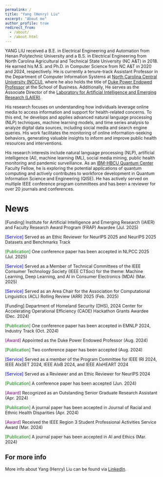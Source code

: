 ```yaml
---
permalink: /
title: "Yang (Henry) Liu"
excerpt: "About me"
author_profile: true
redirect_from: 
  - /about/
  - /about.html
---
```

YANG LIU received a B.E. in Electrical Engineering and Automation from Henan Polytechnic University and a B.S. in Electrical Engineering from North Carolina Agricultural and Technical State University (NC A&T) in 2018. He earned his M.S. and Ph.D. in Computer Science from NC A&T in 2020 and 2024, respectively. He is currently a tenure-track Assistant Professor in the Department of Computer Information Systems at [North Carolina Central University (NCCU)](https://www.nccu.edu/employee/yliu8), where he also holds the title of [Duke Power Endowed Professor](https://www.nccu.edu/news/nccu-appoints-dr-yang-liu-assistant-professor-computer-information-systems) at the School of Business. Additionally, He serves as the Associate Director of the [Laboratory for Artificial Intelligence and Emerging Research (LAIER)](https://www.nccu.edu/slis/laboratory-artificial-intelligence-emerging-research-laier).

His research focuses on understanding how individuals leverage online media to access information and support for health-related concerns. To this end, he develops and applies advanced natural language processing (NLP) techniques, machine learning models, and time series analysis to analyze digital data sources, including social media and search engine queries. His work facilitates the monitoring of online information-seeking behaviors, generating valuable insights to inform and improve public health resources and interventions.

His research interests include natural language processing (NLP), artificial intelligence (AI), machine learning (ML), social media mining, public health monitoring and pandemic surveillance. As an [IBM-HBCU Quantum Center](https://www.hbcuquantumcenter.org/) Faculty Fellow, he is exploring the potential applications of quantum computing and actively contributes to workforce development in Quantum Information Science and Engineering (QISE). He has actively served on multiple IEEE conference program committees and has been a reviewer for over 20 journals and conferences.

News
======
<html>
<head>
    <style>
        .service {
            color: blue;
        }
        .award {
            color: purple;
        }
      .publication {
            color: green;
      .funding {
            color: red;
        }
    </style>
</head>
<body>
<p> <span class="funding">[Funding]</span> Institute for Artificial Intelligence and Emerging Research (IAIER) and Faculty Research Award Program (FRAP) Awardee (Jul. 2025)</p>
<p> <span class="service">[Service]</span> Served as an Ethic Reviewer for NeurIPS 2025 and NeurIPS 2025 Datasets and Benchmarks Track</p>
<p> <span class="publication">[Publication]</span> One conference paper has been accepted in NLPCC 2025 (Jul. 2025)</p>
<p> <span class="service">[Service]</span> Served as a Member of Technical Committees of the IEEE Consumer Technology Society (IEEE CTSoc) for the theme: Machine Learning, Deep Learning, and AI in Consumer Electronics (MDA) (Mar. 2025)</p>
<p> <span class="service">[Service]</span> Served as an Area Chair for the Association for Computational Linguistics (ACL) Rolling Review (ARR) 2025 (Feb. 2025)</p>
<p> <span class="funding">[Funding]</span> Department of Homeland Security (DHS), 2024 Center for Accelerating Operational Efficiency (CAOE) Hackathon Grants Awardee (Dec. 2024)</p>
<p> <span class="publication">[Publication]</span> One conference paper has been accepted in EMNLP 2024, Industry Track (Oct. 2024)</p>
<p> <span class="award">[Award]</span> Appointed as the Duke Power Endowed Professor (Aug. 2024)</p>
<p> <span class="publication">[Publication]</span> Two conference paper has been accepted (Aug. 2024)</p>
<p> <span class="service">[Service]</span> Served as a member of the Program Committee for IEEE IRI 2024, IEEE AIxSET 2024, IEEE AIxB 2024, and IEEE AIxHEART 2024</p>
<p> <span class="service">[Service]</span> Served as a Reviewer and an Ethic Reviewer for NeurIPS 2024</p>
<p> <span class="publication">[Publication]</span> A conference paper has been accepted (Jun. 2024)</p>
<p> <span class="award">[Award]</span> Recognized as an Outstanding Senior Graduate Research Assistant (Apr. 2024)</p>
<p> <span class="publication">[Publication]</span> A journal paper has been accepted in Journal of Racial and Ethnic Health Disparities (Apr. 2024)</p>
<p> <span class="award">[Award]</span> Received the IEEE Region 3 Student Professional Activities Service Award (Mar. 2024)</p>
<p> <span class="publication">[Publication]</span> A journal paper has been accepted in AI and Ethics (Mar. 2024)</p>

</body>
</html>


For more info
------
More info about Yang (Henry) Liu can be found via [LinkedIn](https://www.linkedin.com/in/yang-liu-575673185/). 
 
